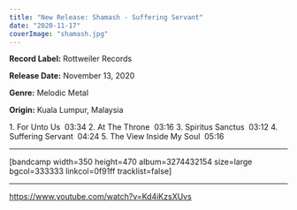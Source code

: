 ```yaml
---
title: "New Release: Shamash - Suffering Servant"
date: "2020-11-17"
coverImage: "shamash.jpg"
---
```


**Record Label:** Rottweiler Records

**Release Date:** November 13, 2020

**Genre:** Melodic Metal

**Origin:** Kuala Lumpur, Malaysia

1\. For Unto Us  03:34 2. At The Throne  03:16 3. Spiritus Sanctus  03:12 4. Suffering Servant  04:24 5. The View Inside My Soul  05:16

* * *

\[bandcamp width=350 height=470 album=3274432154 size=large bgcol=333333 linkcol=0f91ff tracklist=false\]

* * *

https://www.youtube.com/watch?v=Kd4iKzsXUvs
